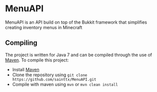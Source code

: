 # MenuAPI
MenuAPI is an API build on top of the Bukkit framework that simplifies creating inventory menus in Minecraft

Compiling
--------
The project is written for Java 7 and can be compiled through the use of [Maven](http://maven.apache.org). To compile this project:

* Install [Maven](http://maven.apache.org)
* Clone the repository using `git clone https://github.com/sainttx/MenuAPI.git`
* Compile with maven using `mvn` or `mvn clean install`